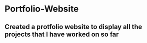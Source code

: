 # Portfolio-Website

## Created a protfolio website to display all the projects that I have worked on so far
